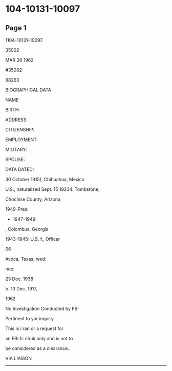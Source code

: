 # 104-10131-10097

## Page 1

1104-10131-10097.

35002

MAR 26 1962

#35002

98263

BIOGRAPHICAL DATA

NAME:

BIRTH:

ADDRESS:

CITIZENSHIP:

EMPLOYMENT:

MILITARY:

SPOUSE:

DATA DATED:

30 October 1915), Chihuahua, Mexico

U.S.; naturalized Sept. 15 19234. Tombstone,

Chochise County, Arizona

1949-Pres:

- 1947-1949:

, Colombus, Georgia

1943-1945: U.S. f., Officer

06

Avoca, Texas; wed:

nee:

23 Dec. 1938

b. 13 Dec. 1917,

1962

No Investigation Conducted by FBI

Pertinent to yor inquiry.

This is i ran or a request for

an FBi fi: chuk only and is not to

be considered as a clearance..

VIA LIAISON

---

